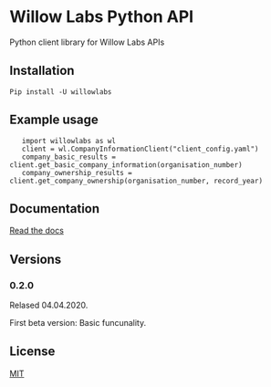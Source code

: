 # Willow Labs Python API
Python client library for Willow Labs APIs

## Installation
``` Pip install -U willowlabs ```

## Example usage
```
   import willowlabs as wl
   client = wl.CompanyInformationClient("client_config.yaml")
   company_basic_results = client.get_basic_company_information(organisation_number)
   company_ownership_results = client.get_company_ownership(organisation_number, record_year)
```

## Documentation
[Read the docs](https://willow-labs-python-api.readthedocs.io/en/doc_release/)


## Versions

### 0.2.0 
Relased 04.04.2020.

First beta version: Basic funcunality.

## License
[MIT](https://opensource.org/licenses/MIT)
